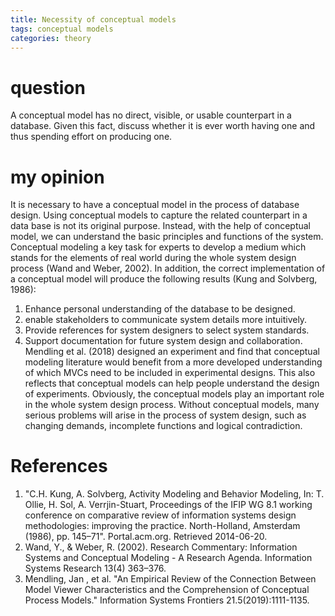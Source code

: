 ```yaml
---
title: Necessity of conceptual models
tags: conceptual models
categories: theory
---
```

# question
A conceptual model has no direct, visible, or usable counterpart in a database. Given this fact, discuss whether it is ever worth having one and thus spending effort on producing one. 

# my opinion
It is necessary to have a conceptual model in the process of database design. Using conceptual models to capture the related counterpart in a data base is not its original purpose. Instead, with the help of conceptual model, we can understand the basic principles and functions of the system. Conceptual modeling a key task for experts to develop a medium which stands for the elements of real world during the whole system design process (Wand and Weber, 2002). In addition, the correct implementation of a conceptual model will produce the following results (Kung and Solvberg, 1986):
1. Enhance personal understanding of the database to be designed.
2. enable stakeholders to communicate system details more intuitively.
3. Provide references for system designers to select system standards.
4. Support documentation for future system design and collaboration. 
Mendling et al. (2018) designed an experiment and find that conceptual modeling literature would benefit from a more developed understanding of which MVCs need to be included in experimental designs. This also reflects that conceptual models can help people understand the design of experiments.
Obviously, the conceptual models play an important role in the whole system design process. Without conceptual models, many serious problems will arise in the process of system design, such as changing demands, incomplete functions and logical contradiction.

# References
1. "C.H. Kung, A. Solvberg, Activity Modeling and Behavior Modeling, In: T. Ollie, H. Sol, A. Verrjin-Stuart, Proceedings of the IFIP WG 8.1 working conference on comparative review of information systems design methodologies: improving the practice. North-Holland, Amsterdam (1986), pp. 145–71". Portal.acm.org. Retrieved 2014-06-20.
2. Wand, Y., & Weber, R. (2002). Research Commentary: Information Systems and Conceptual Modeling - A Research Agenda. Information Systems Research 13(4) 363–376.
3. Mendling, Jan , et al. "An Empirical Review of the Connection Between Model Viewer Characteristics and the Comprehension of Conceptual Process Models." Information Systems Frontiers 21.5(2019):1111-1135.
